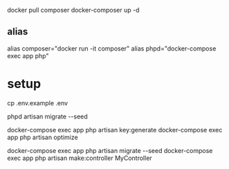 docker pull composer
docker-composer up -d

## alias
alias composer="docker run -it composer"
alias phpd="docker-compose exec app php"

# setup
cp .env.example .env

phpd artisan migrate --seed



docker-compose exec app php artisan key:generate
docker-compose exec app php artisan optimize

docker-compose exec app php artisan migrate --seed
docker-compose exec app php artisan make:controller MyController
